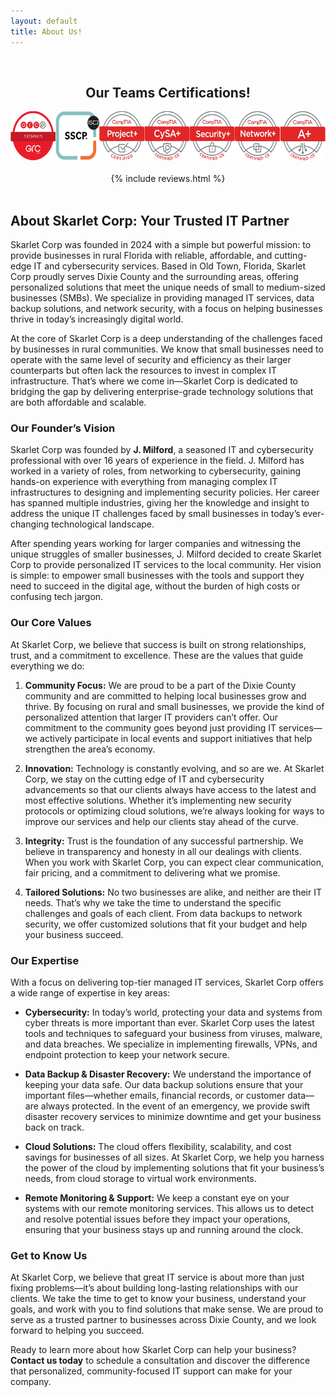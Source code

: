 ```yaml
---
layout: default
title: About Us!
---
```



<center>
<br>
  <h2>Our Teams Certifications!</h2>
 
  <img class="d-block w-10" src="/img/certs.webp" alt="IT and Cyber Security Industry Certified" width="595" height="79">
<br>
<br>
<center>
{% include reviews.html %}
</center>
<br>
<div class="container" style="text-align: left;">
  
<h2 id="-about-skarlet-corp-your-trusted-it-partner-"><strong>About Skarlet Corp: Your Trusted IT Partner</strong></h2>
<p>Skarlet Corp was founded in 2024 with a simple but powerful mission: to provide businesses in rural Florida with reliable, affordable, and cutting-edge IT and cybersecurity services. Based in Old Town, Florida, Skarlet Corp proudly serves Dixie County and the surrounding areas, offering personalized solutions that meet the unique needs of small to medium-sized businesses (SMBs). We specialize in providing managed IT services, data backup solutions, and network security, with a focus on helping businesses thrive in today’s increasingly digital world.</p>
<p>At the core of Skarlet Corp is a deep understanding of the challenges faced by businesses in rural communities. We know that small businesses need to operate with the same level of security and efficiency as their larger counterparts but often lack the resources to invest in complex IT infrastructure. That’s where we come in—Skarlet Corp is dedicated to bridging the gap by delivering enterprise-grade technology solutions that are both affordable and scalable.</p>
<h3 id="-our-founder-s-vision-"><strong>Our Founder’s Vision</strong></h3>
<p>Skarlet Corp was founded by <strong>J. Milford</strong>, a seasoned IT and cybersecurity professional with over 16 years of experience in the field. J. Milford  has worked in a variety of roles, from networking to cybersecurity, gaining hands-on experience with everything from managing complex IT infrastructures to designing and implementing security policies. Her career has spanned multiple industries, giving her the knowledge and insight to address the unique IT challenges faced by small businesses in today’s ever-changing technological landscape.</p>
<p>After spending years working for larger companies and witnessing the unique struggles of smaller businesses, J. Milford decided to create Skarlet Corp to provide personalized IT services to the local community. Her vision is simple: to empower small businesses with the tools and support they need to succeed in the digital age, without the burden of high costs or confusing tech jargon.</p>
<h3 id="-our-core-values-"><strong>Our Core Values</strong></h3>
<p>At Skarlet Corp, we believe that success is built on strong relationships, trust, and a commitment to excellence. These are the values that guide everything we do:</p>
<ol>
<li><p><strong>Community Focus:</strong> We are proud to be a part of the Dixie County community and are committed to helping local businesses grow and thrive. By focusing on rural and small businesses, we provide the kind of personalized attention that larger IT providers can’t offer. Our commitment to the community goes beyond just providing IT services—we actively participate in local events and support initiatives that help strengthen the area’s economy.</p>
</li>
<li><p><strong>Innovation:</strong> Technology is constantly evolving, and so are we. At Skarlet Corp, we stay on the cutting edge of IT and cybersecurity advancements so that our clients always have access to the latest and most effective solutions. Whether it’s implementing new security protocols or optimizing cloud solutions, we’re always looking for ways to improve our services and help our clients stay ahead of the curve.</p>
</li>
<li><p><strong>Integrity:</strong> Trust is the foundation of any successful partnership. We believe in transparency and honesty in all our dealings with clients. When you work with Skarlet Corp, you can expect clear communication, fair pricing, and a commitment to delivering what we promise.</p>
</li>
<li><p><strong>Tailored Solutions:</strong> No two businesses are alike, and neither are their IT needs. That’s why we take the time to understand the specific challenges and goals of each client. From data backups to network security, we offer customized solutions that fit your budget and help your business succeed.</p>
</li>
</ol>
<h3 id="-our-expertise-"><strong>Our Expertise</strong></h3>
<p>With a focus on delivering top-tier managed IT services, Skarlet Corp offers a wide range of expertise in key areas:</p>
<ul>
<li><p><strong>Cybersecurity:</strong> In today’s world, protecting your data and systems from cyber threats is more important than ever. Skarlet Corp uses the latest tools and techniques to safeguard your business from viruses, malware, and data breaches. We specialize in implementing firewalls, VPNs, and endpoint protection to keep your network secure.</p>
</li>
<li><p><strong>Data Backup &amp; Disaster Recovery:</strong> We understand the importance of keeping your data safe. Our data backup solutions ensure that your important files—whether emails, financial records, or customer data—are always protected. In the event of an emergency, we provide swift disaster recovery services to minimize downtime and get your business back on track.</p>
</li>
<li><p><strong>Cloud Solutions:</strong> The cloud offers flexibility, scalability, and cost savings for businesses of all sizes. At Skarlet Corp, we help you harness the power of the cloud by implementing solutions that fit your business’s needs, from cloud storage to virtual work environments.</p>
</li>
<li><p><strong>Remote Monitoring &amp; Support:</strong> We keep a constant eye on your systems with our remote monitoring services. This allows us to detect and resolve potential issues before they impact your operations, ensuring that your business stays up and running around the clock.</p>
</li>
</ul>
<h3 id="-get-to-know-us-"><strong>Get to Know Us</strong></h3>
<p>At Skarlet Corp, we believe that great IT service is about more than just fixing problems—it’s about building long-lasting relationships with our clients. We take the time to get to know your business, understand your goals, and work with you to find solutions that make sense. We are proud to serve as a trusted partner to businesses across Dixie County, and we look forward to helping you succeed.</p>
<p>Ready to learn more about how Skarlet Corp can help your business? <strong>Contact us today</strong> to schedule a consultation and discover the difference that personalized, community-focused IT support can make for your company.</p>
</div>

 
</center>
<br><br>

